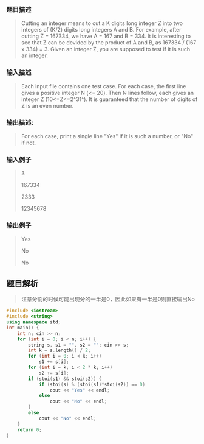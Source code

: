 ### 题目描述

> Cutting an integer means to cut a K digits long integer Z into two integers of (K/2) digits long integers A and B. For example, after cutting Z = 167334, we have A = 167 and B = 334. It is interesting to see that Z can be devided by the product of A and B, as 167334 / (167 x 334) = 3. Given an integer Z, you are supposed to test if it is such an integer.

### 输入描述

> Each input file contains one test case. For each case, the first line gives a positive integer N (<= 20). Then N lines follow, each gives an integer Z (10<=Z<=2^31^). It is guaranteed that the number of digits of Z is an even number.


### 输出描述:
> For each case, print a single line "Yes" if it is such a number, or "No" if not.

### 输入例子
> 3
>
>167334
>
>2333
>
>12345678

### 输出例子
>Yes
>
>No
>
>No

## 题目解析
>注意分割的时候可能出现分的一半是0，因此如果有一半是0则直接输出No

```C++
#include <iostream>
#include <string>
using namespace std;
int main() {
	int n; cin >> n;
	for (int i = 0; i < n; i++) {
		string s, s1 = "", s2 = ""; cin >> s;
		int k = s.length() / 2;
		for (int i = 0; i < k; i++)
			s1 += s[i];
		for (int i = k; i < 2 * k; i++)
			s2 += s[i];
		if (stoi(s1) && stoi(s2)) {
			if (stoi(s) % (stoi(s1)*stoi(s2)) == 0)
				cout << "Yes" << endl;
			else
				cout << "No" << endl;
		}
		else
			cout << "No" << endl;
	}
	return 0;
}
```